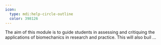 ```yaml
---
icon:
  type: mdi:help-circle-outline
  color: 398126
---
```


The aim of this module is to guide students in assessing and critiquing the applications of biomechanics in research and practice. This will also buil ... 

